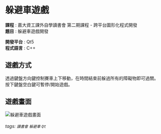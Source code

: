 # 躲避車遊戲
**課程** : 嘉大資工課外自學讀書會 第二期課程 - 跨平台圖形化程式開發  
**題目** : 躲避車遊戲開發  

**開發平台** : Qt5  
**程式語言** : C++  

## 遊戲方式
透過鍵盤方向鍵控制賽車上下移動，在時間結束前躲過所有的障礙物即可過關。
按下鍵盤空白鍵可暫停/開始遊戲。  

## 遊戲畫面
![躲避車遊戲畫面](https://i.imgur.com/fyFCnyn.jpg)
###### tags: `讀書會` `躲避車` `Qt` 
